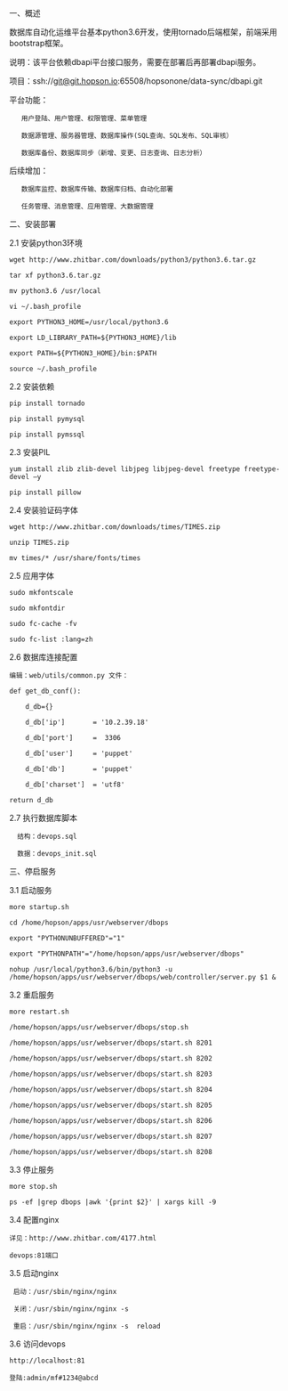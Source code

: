 一、概述  

   数据库自动化运维平台基本python3.6开发，使用tornado后端框架，前端采用bootstrap框架。  
   
   说明：该平台依赖dbapi平台接口服务，需要在部署后再部署dbapi服务。  
   
   项目：ssh://git@git.hopson.io:65508/hopsonone/data-sync/dbapi.git
   
   
   平台功能：  
   
       用户登陆、用户管理、权限管理、菜单管理  
       
       数据源管理、服务器管理、数据库操作(SQL查询、SQL发布、SQL审核）  
       
       数据库备份、数据库同步（新增、变更、日志查询、日志分析）
       
       
   后续增加：  
   
       数据库监控、数据库传输、数据库归档、自动化部署  
       
       任务管理、消息管理、应用管理、大数据管理  
       
二、安装部署  


2.1 安装python3环境  

    wget http://www.zhitbar.com/downloads/python3/python3.6.tar.gz  
    
    tar xf python3.6.tar.gz  
    
    mv python3.6 /usr/local  
       
    vi ~/.bash_profile  
    
    export PYTHON3_HOME=/usr/local/python3.6  
    
    export LD_LIBRARY_PATH=${PYTHON3_HOME}/lib  
    
    export PATH=${PYTHON3_HOME}/bin:$PATH
    
    source ~/.bash_profile
    

2.2 安装依赖

    pip install tornado  
    
    pip install pymysql  
    
    pip install pymssql  


2.3 安装PIL  

    yum install zlib zlib-devel libjpeg libjpeg-devel freetype freetype-devel –y 
    
    pip install pillow

2.4 安装验证码字体  

    wget http://www.zhitbar.com/downloads/times/TIMES.zip  
    
    unzip TIMES.zip  
    
    mv times/* /usr/share/fonts/times  

2.5 应用字体  

    sudo mkfontscale  
    
    sudo mkfontdir  
    
    sudo fc-cache -fv  
    
    sudo fc-list :lang=zh  

  
2.6  数据库连接配置

    编辑：web/utils/common.py 文件：
    
    def get_db_conf():
    
        d_db={}
        
        d_db['ip']       = '10.2.39.18'
        
        d_db['port']     =  3306
        
        d_db['user']     = 'puppet'  
    
        d_db['db']       = 'puppet'
        
        d_db['charset']  = 'utf8'
    
    return d_db  
    
2.7 执行数据库脚本
    
      结构：devops.sql  
      
      数据：devops_init.sql
    

三、停启服务

3.1 启动服务  

    more startup.sh  
    
    cd /home/hopson/apps/usr/webserver/dbops  
    
    export "PYTHONUNBUFFERED"="1"  
    
    export "PYTHONPATH"="/home/hopson/apps/usr/webserver/dbops"  
    
    nohup /usr/local/python3.6/bin/python3 -u /home/hopson/apps/usr/webserver/dbops/web/controller/server.py $1 &  


3.2 重启服务  

    more restart.sh  
    
    /home/hopson/apps/usr/webserver/dbops/stop.sh  
    
    /home/hopson/apps/usr/webserver/dbops/start.sh 8201  
    
    /home/hopson/apps/usr/webserver/dbops/start.sh 8202  
    
    /home/hopson/apps/usr/webserver/dbops/start.sh 8203  
    
    /home/hopson/apps/usr/webserver/dbops/start.sh 8204  
    
    /home/hopson/apps/usr/webserver/dbops/start.sh 8205  
    
    /home/hopson/apps/usr/webserver/dbops/start.sh 8206  
    
    /home/hopson/apps/usr/webserver/dbops/start.sh 8207  
    
    /home/hopson/apps/usr/webserver/dbops/start.sh 8208  


3.3 停止服务  

    more stop.sh  
    
    ps -ef |grep dbops |awk '{print $2}' | xargs kill -9  


3.4 配置nginx

    详见：http://www.zhitbar.com/4177.html
    
    devops:81端口  

3.5 启动nginx  

     启动：/usr/sbin/nginx/nginx  
     
     关闭：/usr/sbin/nginx/nginx -s 
     
     重启：/usr/sbin/nginx/nginx -s  reload 
 

3.6 访问devops  
    
    http://localhost:81
    
    登陆:admin/mf#1234@abcd